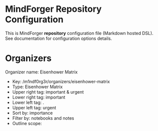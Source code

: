 # MindForger Repository Configuration

This is MindForger **repository** configuration file (Markdown hosted DSL).
See documentation for configuration options details.

# Organizers
Organizer name: Eisenhower Matrix
* Key: /m1ndf0rg3r/organizers/eisenhower-matrix
* Type: Eisenhower Matrix
* Upper right tag: important & urgent
* Lower right tag: important
* Lower left tag: .
* Upper left tag: urgent
* Sort by: importance
* Filter by: notebooks and notes
* Outline scope: 


